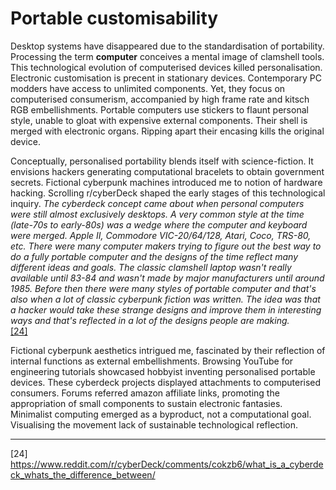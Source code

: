 # Portable customisability


Desktop systems have disappeared due to the standardisation of portability. Processing the term **computer** conceives a mental image of clamshell tools. This technological evolution of computerised devices killed personalisation. Electronic customisation is precent in stationary devices. Contemporary PC modders have access to unlimited components. Yet, they focus on computerised consumerism, accompanied by high frame rate and kitsch RGB embellishments. Portable computers use stickers to flaunt personal style, unable to gloat with expensive external components. Their shell is merged with electronic organs. Ripping apart their encasing kills the original device. 


Conceptually, personalised portability blends itself with science-fiction. It envisions hackers generating computational bracelets to obtain government secrets. Fictional cyberpunk machines introduced me to notion of hardware hacking. Scrolling r/cyberDeck shaped the early stages of this technological inquiry. *The cyberdeck concept came about when personal computers were still almost exclusively desktops. A very common style at the time (late-70s to early-80s) was a wedge where the computer and keyboard were merged. Apple II, Commodore VIC-20/64/128, Atari, Coco, TRS-80, etc. There were many computer makers trying to figure out the best way to do a fully portable computer and the designs of the time reflect many different ideas and goals. The classic clamshell laptop wasn't really available until 83-84 and wasn't made by major manufacturers until around 1985. Before then there were many styles of portable computer and that's also when a lot of classic cyberpunk fiction was written. The idea was that a hacker would take these strange designs and improve them in interesting ways and that's reflected in a lot of the designs people are making.* <br>
<a href="https://www.reddit.com/r/cyberDeck/comments/cokzb6/what_is_a_cyberdeck_whats_the_difference_between/" target="_blank">[24]</a> 



Fictional cyberpunk aesthetics intrigued me, fascinated by their reflection of internal functions as external embellishments. Browsing YouTube for engineering tutorials showcased hobbyist inventing personalised portable devices. These cyberdeck projects displayed attachments to computerised consumers. Forums referred amazon affiliate links, promoting the appropriation of small components to sustain electronic fantasies. Minimalist computing emerged as a byproduct, not a computational goal. Visualising the movement lack of sustainable technological reflection.

--- 

[24] https://www.reddit.com/r/cyberDeck/comments/cokzb6/what_is_a_cyberdeck_whats_the_difference_between/
